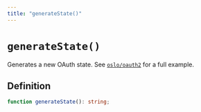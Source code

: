 ```yaml
---
title: "generateState()"
---
```


# `generateState()`

Generates a new OAuth state. See [`oslo/oauth2`](/reference/oauth2) for a full example.

## Definition

```ts
function generateState(): string;
```
